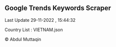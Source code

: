 

## Google Trends Keywords Scraper 
 
Last Update 29-11-2022 , 15:44:32

Country List :
VIETNAM.json



© Abdul Muttaqin 
